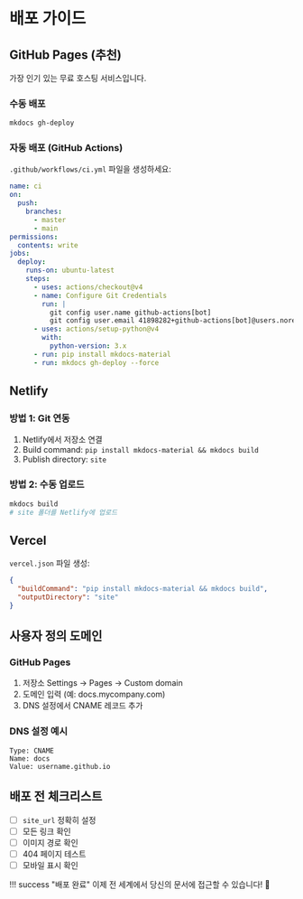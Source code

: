 # 배포 가이드

## GitHub Pages (추천)

가장 인기 있는 무료 호스팅 서비스입니다.

### 수동 배포
```bash
mkdocs gh-deploy
```

### 자동 배포 (GitHub Actions)
`.github/workflows/ci.yml` 파일을 생성하세요:

```yaml
name: ci
on:
  push:
    branches:
      - master
      - main
permissions:
  contents: write
jobs:
  deploy:
    runs-on: ubuntu-latest
    steps:
      - uses: actions/checkout@v4
      - name: Configure Git Credentials
        run: |
          git config user.name github-actions[bot]
          git config user.email 41898282+github-actions[bot]@users.noreply.github.com
      - uses: actions/setup-python@v4
        with:
          python-version: 3.x
      - run: pip install mkdocs-material
      - run: mkdocs gh-deploy --force
```

## Netlify

### 방법 1: Git 연동
1. Netlify에서 저장소 연결
2. Build command: `pip install mkdocs-material && mkdocs build`
3. Publish directory: `site`

### 방법 2: 수동 업로드
```bash
mkdocs build
# site 폴더를 Netlify에 업로드
```

## Vercel

`vercel.json` 파일 생성:
```json
{
  "buildCommand": "pip install mkdocs-material && mkdocs build",
  "outputDirectory": "site"
}
```

## 사용자 정의 도메인

### GitHub Pages
1. 저장소 Settings → Pages → Custom domain
2. 도메인 입력 (예: docs.mycompany.com)
3. DNS 설정에서 CNAME 레코드 추가

### DNS 설정 예시
```
Type: CNAME
Name: docs
Value: username.github.io
```

## 배포 전 체크리스트

- [ ] `site_url` 정확히 설정
- [ ] 모든 링크 확인
- [ ] 이미지 경로 확인
- [ ] 404 페이지 테스트
- [ ] 모바일 표시 확인

!!! success "배포 완료"
    이제 전 세계에서 당신의 문서에 접근할 수 있습니다! 🎉
